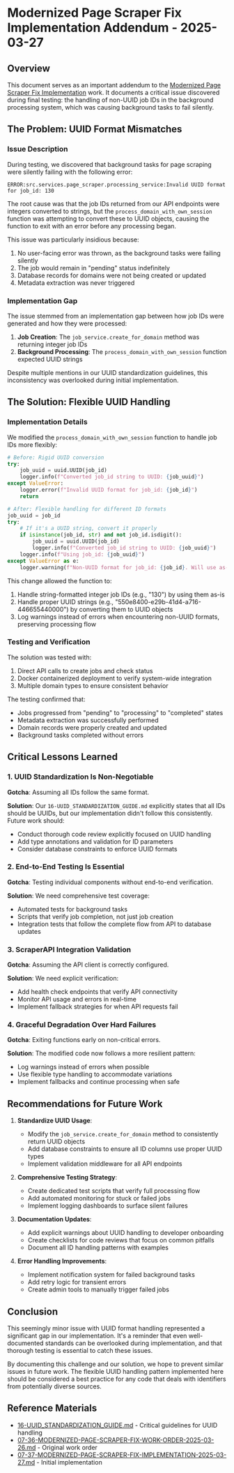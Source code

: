 # Modernized Page Scraper Fix Implementation Addendum - 2025-03-27

## Overview

This document serves as an important addendum to the [Modernized Page Scraper Fix Implementation](./07-37-MODERNIZED-PAGE-SCRAPER-FIX-IMPLEMENTATION-2025-03-27.md) work. It documents a critical issue discovered during final testing: the handling of non-UUID job IDs in the background processing system, which was causing background tasks to fail silently.

## The Problem: UUID Format Mismatches

### Issue Description

During testing, we discovered that background tasks for page scraping were silently failing with the following error:

```
ERROR:src.services.page_scraper.processing_service:Invalid UUID format for job_id: 130
```

The root cause was that the job IDs returned from our API endpoints were integers converted to strings, but the `process_domain_with_own_session` function was attempting to convert these to UUID objects, causing the function to exit with an error before any processing began.

This issue was particularly insidious because:

1. No user-facing error was thrown, as the background tasks were failing silently
2. The job would remain in "pending" status indefinitely
3. Database records for domains were not being created or updated
4. Metadata extraction was never triggered

### Implementation Gap

The issue stemmed from an implementation gap between how job IDs were generated and how they were processed:

1. **Job Creation**: The `job_service.create_for_domain` method was returning integer job IDs
2. **Background Processing**: The `process_domain_with_own_session` function expected UUID strings

Despite multiple mentions in our UUID standardization guidelines, this inconsistency was overlooked during initial implementation.

## The Solution: Flexible UUID Handling

### Implementation Details

We modified the `process_domain_with_own_session` function to handle job IDs more flexibly:

```python
# Before: Rigid UUID conversion
try:
    job_uuid = uuid.UUID(job_id)
    logger.info(f"Converted job_id string to UUID: {job_uuid}")
except ValueError:
    logger.error(f"Invalid UUID format for job_id: {job_id}")
    return

# After: Flexible handling for different ID formats
job_uuid = job_id
try:
    # If it's a UUID string, convert it properly
    if isinstance(job_id, str) and not job_id.isdigit():
        job_uuid = uuid.UUID(job_id)
        logger.info(f"Converted job_id string to UUID: {job_uuid}")
    logger.info(f"Using job_id: {job_uuid}")
except ValueError as e:
    logger.warning(f"Non-UUID format for job_id: {job_id}. Will use as-is: {str(e)}")
```

This change allowed the function to:

1. Handle string-formatted integer job IDs (e.g., "130") by using them as-is
2. Handle proper UUID strings (e.g., "550e8400-e29b-41d4-a716-446655440000") by converting them to UUID objects
3. Log warnings instead of errors when encountering non-UUID formats, preserving processing flow

### Testing and Verification

The solution was tested with:

1. Direct API calls to create jobs and check status
2. Docker containerized deployment to verify system-wide integration
3. Multiple domain types to ensure consistent behavior

The testing confirmed that:

- Jobs progressed from "pending" to "processing" to "completed" states
- Metadata extraction was successfully performed
- Domain records were properly created and updated
- Background tasks completed without errors

## Critical Lessons Learned

### 1. UUID Standardization Is Non-Negotiable

**Gotcha**: Assuming all IDs follow the same format.

**Solution**: Our `16-UUID_STANDARDIZATION_GUIDE.md` explicitly states that all IDs should be UUIDs, but our implementation didn't follow this consistently. Future work should:

- Conduct thorough code review explicitly focused on UUID handling
- Add type annotations and validation for ID parameters
- Consider database constraints to enforce UUID formats

### 2. End-to-End Testing Is Essential

**Gotcha**: Testing individual components without end-to-end verification.

**Solution**: We need comprehensive test coverage:

- Automated tests for background tasks
- Scripts that verify job completion, not just job creation
- Integration tests that follow the complete flow from API to database updates

### 3. ScraperAPI Integration Validation

**Gotcha**: Assuming the API client is correctly configured.

**Solution**: We need explicit verification:

- Add health check endpoints that verify API connectivity
- Monitor API usage and errors in real-time
- Implement fallback strategies for when API requests fail

### 4. Graceful Degradation Over Hard Failures

**Gotcha**: Exiting functions early on non-critical errors.

**Solution**: The modified code now follows a more resilient pattern:

- Log warnings instead of errors when possible
- Use flexible type handling to accommodate variations
- Implement fallbacks and continue processing when safe

## Recommendations for Future Work

1. **Standardize UUID Usage**:

   - Modify the `job_service.create_for_domain` method to consistently return UUID objects
   - Add database constraints to ensure all ID columns use proper UUID types
   - Implement validation middleware for all API endpoints

2. **Comprehensive Testing Strategy**:

   - Create dedicated test scripts that verify full processing flow
   - Add automated monitoring for stuck or failed jobs
   - Implement logging dashboards to surface silent failures

3. **Documentation Updates**:

   - Add explicit warnings about UUID handling to developer onboarding
   - Create checklists for code reviews that focus on common pitfalls
   - Document all ID handling patterns with examples

4. **Error Handling Improvements**:
   - Implement notification system for failed background tasks
   - Add retry logic for transient errors
   - Create admin tools to manually trigger failed jobs

## Conclusion

This seemingly minor issue with UUID format handling represented a significant gap in our implementation. It's a reminder that even well-documented standards can be overlooked during implementation, and that thorough testing is essential to catch these issues.

By documenting this challenge and our solution, we hope to prevent similar issues in future work. The flexible UUID handling pattern implemented here should be considered a best practice for any code that deals with identifiers from potentially diverse sources.

## Reference Materials

- [16-UUID_STANDARDIZATION_GUIDE.md](/AI_GUIDES/16-UUID_STANDARDIZATION_GUIDE.md) - Critical guidelines for UUID handling
- [07-36-MODERNIZED-PAGE-SCRAPER-FIX-WORK-ORDER-2025-03-26.md](./07-36-MODERNIZED-PAGE-SCRAPER-FIX-WORK-ORDER-2025-03-26.md) - Original work order
- [07-37-MODERNIZED-PAGE-SCRAPER-FIX-IMPLEMENTATION-2025-03-27.md](./07-37-MODERNIZED-PAGE-SCRAPER-FIX-IMPLEMENTATION-2025-03-27.md) - Initial implementation
